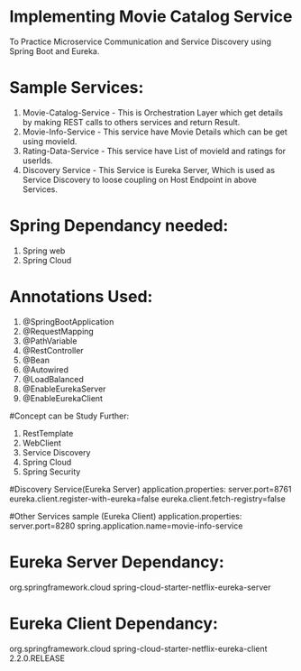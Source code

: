 # Implementing Movie Catalog Service
To Practice Microservice Communication and Service Discovery using Spring Boot and Eureka.

# Sample Services:
1. Movie-Catalog-Service - This is Orchestration Layer which get details by making REST calls to others services and return Result.
2. Movie-Info-Service - This service have Movie Details which can be get using movieId. 
3. Rating-Data-Service - This service have List of movieId and ratings for userIds.
4. Discovery Service - This Service is Eureka Server, Which is used as Service Discovery to loose coupling on Host Endpoint in above Services.

# Spring Dependancy needed:
1. Spring web
2. Spring Cloud

# Annotations Used:
1. @SpringBootApplication
2. @RequestMapping
3. @PathVariable
4. @RestController
5. @Bean
6. @Autowired
7. @LoadBalanced
8. @EnableEurekaServer
9. @EnableEurekaClient

#Concept can be Study Further:
1. RestTemplate
2. WebClient
3. Service Discovery
4. Spring Cloud
5. Spring Security

#Discovery Service(Eureka Server) application.properties:
server.port=8761
eureka.client.register-with-eureka=false
eureka.client.fetch-registry=false

#Other Services sample (Eureka Client) application.properties:
server.port=8280
spring.application.name=movie-info-service


# Eureka Server Dependancy:
<dependency>
	<groupId>org.springframework.cloud</groupId>
	<artifactId>spring-cloud-starter-netflix-eureka-server</artifactId>
</dependency>

# Eureka Client Dependancy:
<dependency>
    <groupId>org.springframework.cloud</groupId>
    <artifactId>spring-cloud-starter-netflix-eureka-client</artifactId>
    <version>2.2.0.RELEASE</version>
</dependency>
